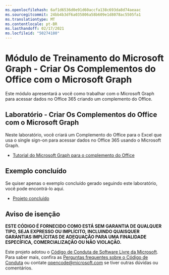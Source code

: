 ```yaml
---
ms.openlocfilehash: 6af1d6536d0e91d60accfa138c693da8d74aeaac
ms.sourcegitcommit: 24bb4b3df6a035806a58b609e1d8078ac5505fa1
ms.translationtype: MT
ms.contentlocale: pt-BR
ms.lasthandoff: 02/17/2021
ms.locfileid: "50274180"
---
```

# <a name="microsoft-graph-training-module---build-office-add-ins-with-microsoft-graph"></a>Módulo de Treinamento do Microsoft Graph - Criar Os Complementos do Office com o Microsoft Graph

Este módulo apresentará a você como trabalhar com o Microsoft Graph para acessar dados no Office 365 criando um complemento do Office.

## <a name="lab---build-office-add-ins-with-microsoft-graph"></a>Laboratório - Criar Os Complementos do Office com o Microsoft Graph

Neste laboratório, você criará um Complemento do Office para o Excel que usa o single sign-on para acessar dados no Office 365 usando o Microsoft Graph.

- [Tutorial do Microsoft Graph para o complemento do Office](https://docs.microsoft.com/graph/training/office-addin)

## <a name="completed-sample"></a>Exemplo concluído

Se quiser apenas o exemplo concluído gerado seguindo este laboratório, você pode encontrá-lo aqui.

- [Projeto concluído](demo)

## <a name="disclaimer"></a>Aviso de isenção

**ESTE CÓDIGO  É FORNECIDO COMO ESTÁ SEM GARANTIA DE QUALQUER TIPO, SEJA EXPRESSO OU IMPLÍCITO, INCLUINDO QUAISQUER GARANTIAS IMPLÍCITAS DE ADEQUAÇÃO PARA UMA FINALIDADE ESPECÍFICA, COMERCIALIZAÇÃO OU NÃO VIOLAÇÃO.**

Este projeto adotou o [Código de Conduta de Software Livre da Microsoft](https://opensource.microsoft.com/codeofconduct/). Para saber mais, confira as [Perguntas frequentes sobre o Código de Conduta](https://opensource.microsoft.com/codeofconduct/faq/) ou contate [opencode@microsoft.com](mailto:opencode@microsoft.com) se tiver outras dúvidas ou comentários.
